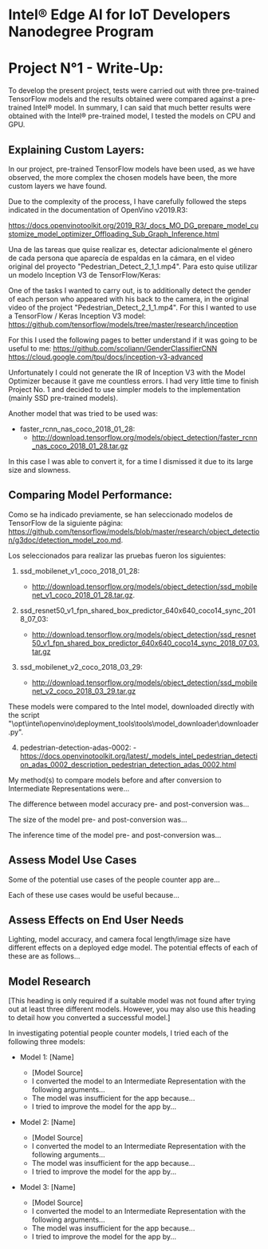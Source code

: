 # Intel® Edge AI for IoT Developers Nanodegree Program

# Project N°1 - Write-Up:


To develop the present project, tests were carried out with three pre-trained TensorFlow models and the results obtained were compared against a pre-trained Intel® model. In summary, I can said that much better results were obtained with the Intel® pre-trained model, I tested the models on CPU and GPU.


## Explaining Custom Layers:

In our project, pre-trained TensorFlow models have been used, as we have observed, the more complex the chosen models have been, the more custom layers we have found.

Due to the complexity of the process, I have carefully followed the steps indicated in the documentation of OpenVino v2019.R3:

https://docs.openvinotoolkit.org/2019_R3/_docs_MO_DG_prepare_model_customize_model_optimizer_Offloading_Sub_Graph_Inference.html

Una de las tareas que quise realizar es, detectar adicionalmente el género de cada persona que aparecía de espaldas en la cámara, en el video original del proyecto "Pedestrian_Detect_2_1_1.mp4". Para esto quise utilizar un modelo Inception V3 de TensorFlow/Keras: 

One of the tasks I wanted to carry out, is to additionally detect the gender of each person who appeared with his back to the camera, in the original video of the project "Pedestrian_Detect_2_1_1.mp4". For this I wanted to use a TensorFlow / Keras Inception V3 model: https://github.com/tensorflow/models/tree/master/research/inception

For this I used the following pages to better understand if it was going to be useful to me:
https://github.com/scoliann/GenderClassifierCNN
https://cloud.google.com/tpu/docs/inception-v3-advanced

Unfortunately I could not generate the IR of Inception V3 with the Model Optimizer because it gave me countless errors. I had very little time to finish Project No. 1 and decided to use simpler models to the implementation (mainly SSD pre-trained models).

Another model that was tried to be used was:

* faster_rcnn_nas_coco_2018_01_28:
    - http://download.tensorflow.org/models/object_detection/faster_rcnn_nas_coco_2018_01_28.tar.gz

In this case I was able to convert it, for a time I dismissed it due to its large size and slowness.

## Comparing Model Performance:

Como se ha indicado previamente, se han seleccionado modelos de TensorFlow de la siguiente página: https://github.com/tensorflow/models/blob/master/research/object_detection/g3doc/detection_model_zoo.md.

Los seleccionados para realizar las pruebas fueron los siguientes:

1) ssd_mobilenet_v1_coco_2018_01_28: 
    - http://download.tensorflow.org/models/object_detection/ssd_mobilenet_v1_coco_2018_01_28.tar.gz.

2) ssd_resnet50_v1_fpn_shared_box_predictor_640x640_coco14_sync_2018_07_03: 
    - http://download.tensorflow.org/models/object_detection/ssd_resnet50_v1_fpn_shared_box_predictor_640x640_coco14_sync_2018_07_03.tar.gz

3) ssd_mobilenet_v2_coco_2018_03_29: 
    - http://download.tensorflow.org/models/object_detection/ssd_mobilenet_v2_coco_2018_03_29.tar.gz

These models were compared to the Intel model, downloaded directly with the script "\opt\intel\openvino\deployment_tools\tools\model_downloader\downloader.py".

4) pedestrian-detection-adas-0002: 
        - https://docs.openvinotoolkit.org/latest/_models_intel_pedestrian_detection_adas_0002_description_pedestrian_detection_adas_0002.html









My method(s) to compare models before and after conversion to Intermediate Representations
were...

The difference between model accuracy pre- and post-conversion was...

The size of the model pre- and post-conversion was...

The inference time of the model pre- and post-conversion was...

## Assess Model Use Cases

Some of the potential use cases of the people counter app are...

Each of these use cases would be useful because...

## Assess Effects on End User Needs

Lighting, model accuracy, and camera focal length/image size have different effects on a
deployed edge model. The potential effects of each of these are as follows...

## Model Research

[This heading is only required if a suitable model was not found after trying out at least three
different models. However, you may also use this heading to detail how you converted 
a successful model.]

In investigating potential people counter models, I tried each of the following three models:

- Model 1: [Name]
  - [Model Source]
  - I converted the model to an Intermediate Representation with the following arguments...
  - The model was insufficient for the app because...
  - I tried to improve the model for the app by...
  
- Model 2: [Name]
  - [Model Source]
  - I converted the model to an Intermediate Representation with the following arguments...
  - The model was insufficient for the app because...
  - I tried to improve the model for the app by...

- Model 3: [Name]
  - [Model Source]
  - I converted the model to an Intermediate Representation with the following arguments...
  - The model was insufficient for the app because...
  - I tried to improve the model for the app by...
